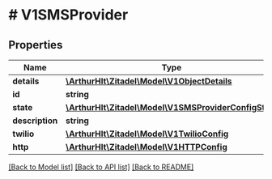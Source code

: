 # # V1SMSProvider

## Properties

Name | Type | Description | Notes
------------ | ------------- | ------------- | -------------
**details** | [**\ArthurHlt\Zitadel\Model\V1ObjectDetails**](V1ObjectDetails.md) |  | [optional]
**id** | **string** |  | [optional]
**state** | [**\ArthurHlt\Zitadel\Model\V1SMSProviderConfigState**](V1SMSProviderConfigState.md) |  | [optional]
**description** | **string** |  | [optional]
**twilio** | [**\ArthurHlt\Zitadel\Model\V1TwilioConfig**](V1TwilioConfig.md) |  | [optional]
**http** | [**\ArthurHlt\Zitadel\Model\V1HTTPConfig**](V1HTTPConfig.md) |  | [optional]

[[Back to Model list]](../../README.md#models) [[Back to API list]](../../README.md#endpoints) [[Back to README]](../../README.md)

